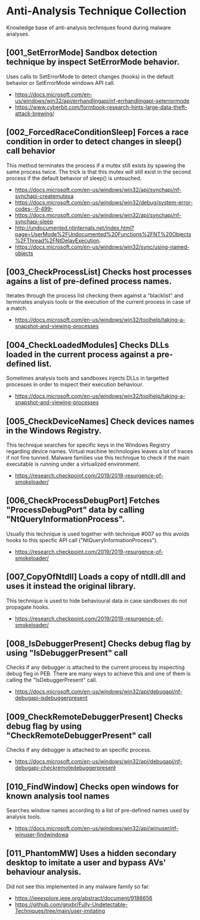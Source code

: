 # Anti-Analysis Technique Collection
Knowledge base of anti-analysis techniques found during malware analyses.

## [001_SetErrorMode] Sandbox detection technique by inspect SetErrorMode behavior. 
Uses calls to SetErrorMode to detect changes (hooks) in the default behavior or SetErrorMode windows API call. 

 - https://docs.microsoft.com/en-us/windows/win32/api/errhandlingapi/nf-errhandlingapi-seterrormode
 - https://www.cyberbit.com/formbook-research-hints-large-data-theft-attack-brewing/

## [002_ForcedRaceConditionSleep] Forces a race condition in order to detect changes in sleep() call behavior
This method terminates the process if a mutex still exists by spawing the same process twice. The trick is that this mutex will still exist in the second process if the default behavior of sleep() is untouched. 

 - https://docs.microsoft.com/en-us/windows/win32/api/synchapi/nf-synchapi-createmutexa
 - https://docs.microsoft.com/en-us/windows/win32/debug/system-error-codes--0-499-
 - https://docs.microsoft.com/en-us/windows/win32/api/synchapi/nf-synchapi-sleep
 - http://undocumented.ntinternals.net/index.html?page=UserMode%2FUndocumented%20Functions%2FNT%20Objects%2FThread%2FNtDelayExecution.
 - https://docs.microsoft.com/en-us/windows/win32/sync/using-named-objects

## [003_CheckProcessList] Checks host processes agains a list of pre-defined process names.
Iterates through the process list checking them against a "blacklist" and terminates analysis tools or the execution of the current process in case of a match.

 - https://docs.microsoft.com/en-us/windows/win32/toolhelp/taking-a-snapshot-and-viewing-processes

## [004_CheckLoadedModules] Checks DLLs loaded in the current process against a pre-defined list.
Sometimes analysis tools and sandboxes injects DLLs in targetted processes in order to inspect their execution behaviour.

 - https://docs.microsoft.com/en-us/windows/win32/toolhelp/taking-a-snapshot-and-viewing-processes

## [005_CheckDeviceNames] Check devices names in the Windows Registry.
This technique searches for specific keys in the Windows Registry regarding device names. Virtual machine technologies leaves a lot of traces if not fine tunned. Malware families use this technique to check if the main executable is running under a virtualized environment.

 - https://research.checkpoint.com/2019/2019-resurgence-of-smokeloader/

## [006_CheckProcessDebugPort] Fetches "ProcessDebugPort" data by calling "NtQueryInformationProcess".
Usually this technique is used together with technique #007 so this avoids hooks to this specfic API call ("NtQueryInformationProcess").

 - https://research.checkpoint.com/2019/2019-resurgence-of-smokeloader/

## [007_CopyOfNtdll] Loads a copy of ntdll.dll and uses it instead the original library.
This technique is used to hide behavioural data in case sandboxes do not propagate hooks. 

 - https://research.checkpoint.com/2019/2019-resurgence-of-smokeloader/

## [008_IsDebuggerPresent] Checks debug flag by using "IsDebuggerPresent" call
Checks if any debugger is attached to the current process by inspecting debug fleg in PEB. There are many ways to achieve this and one of them is calling the "IsDebuggerPresent" call.

 - https://docs.microsoft.com/en-us/windows/win32/api/debugapi/nf-debugapi-isdebuggerpresent

## [009_CheckRemoteDebuggerPresent] Checks debug flag by using "CheckRemoteDebuggerPresent" call
Checks if any debugger is attached to an specific process.

 - https://docs.microsoft.com/en-us/windows/win32/api/debugapi/nf-debugapi-checkremotedebuggerpresent

## [010_FindWindow] Checks open windows for known analysis tool names
Searches window names according to a list of pre-defined names used by analysis tools.

 - https://docs.microsoft.com/en-us/windows/win32/api/winuser/nf-winuser-findwindowa

## [011_PhantomMW] Uses a hidden secondary desktop to imitate a user and bypass AVs' behaviour analysis. 
Did not see this implemented in any malware family so far.

 - https://ieeexplore.ieee.org/abstract/document/9186656
 - https://github.com/gnxbr/Fully-Undetectable-Techniques/tree/main/user-imitating

